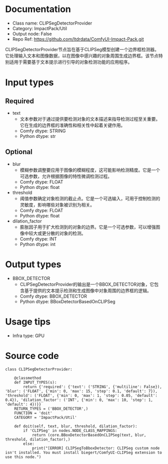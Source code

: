 # Documentation
- Class name: CLIPSegDetectorProvider
- Category: ImpactPack/Util
- Output node: False
- Repo Ref: https://github.com/ltdrdata/ComfyUI-Impact-Pack.git

CLIPSegDetectorProvider节点旨在基于CLIPSeg模型创建一个边界框检测器。它处理输入文本和图像数据，以在图像中感兴趣的对象周围生成边界框。该节点特别适用于需要基于文本提示进行引导的对象检测功能的应用程序。

# Input types
## Required
- text
    - 文本参数对于通过提供要检测对象的文本描述来指导检测过程至关重要。它在生成的边界框的准确性和相关性中起着关键作用。
    - Comfy dtype: STRING
    - Python dtype: str
## Optional
- blur
    - 模糊参数调整要应用于图像的模糊程度，这可能影响检测精度。它是一个可选参数，允许根据图像的特性微调检测过程。
    - Comfy dtype: FLOAT
    - Python dtype: float
- threshold
    - 阈值参数确定对象检测的截止点。它是一个可选输入，可用于控制检测的灵敏度，影响哪些对象被识别为相关。
    - Comfy dtype: FLOAT
    - Python dtype: float
- dilation_factor
    - 膨胀因子用于扩大检测到的对象的边界。它是一个可选参数，可以增强图像中较大或更分散的对象的检测。
    - Comfy dtype: INT
    - Python dtype: int

# Output types
- BBOX_DETECTOR
    - CLIPSegDetectorProvider的输出是一个BBOX_DETECTOR对象，它包含基于提供的文本提示检测和生成图像中对象周围的边界框的逻辑。
    - Comfy dtype: BBOX_DETECTOR
    - Python dtype: BBoxDetectorBasedOnCLIPSeg

# Usage tips
- Infra type: GPU

# Source code
```
class CLIPSegDetectorProvider:

    @classmethod
    def INPUT_TYPES(s):
        return {'required': {'text': ('STRING', {'multiline': False}), 'blur': ('FLOAT', {'min': 0, 'max': 15, 'step': 0.1, 'default': 7}), 'threshold': ('FLOAT', {'min': 0, 'max': 1, 'step': 0.05, 'default': 0.4}), 'dilation_factor': ('INT', {'min': 0, 'max': 10, 'step': 1, 'default': 4})}}
    RETURN_TYPES = ('BBOX_DETECTOR',)
    FUNCTION = 'doit'
    CATEGORY = 'ImpactPack/Util'

    def doit(self, text, blur, threshold, dilation_factor):
        if 'CLIPSeg' in nodes.NODE_CLASS_MAPPINGS:
            return (core.BBoxDetectorBasedOnCLIPSeg(text, blur, threshold, dilation_factor),)
        else:
            print("[ERROR] CLIPSegToBboxDetector: CLIPSeg custom node isn't installed. You must install biegert/ComfyUI-CLIPSeg extension to use this node.")
```